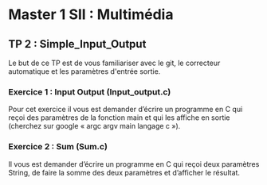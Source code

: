 # Master 1 SII : Multimédia

## TP 2 : Simple_Input_Output
Le but de ce TP est de vous familiariser avec le git, le correcteur automatique et les paramètres d'entrée sortie.
### Exercice 1 : Input Output (Input_output.c)
Pour cet exercice il vous est demander d’écrire un programme en C qui reçoi des paramètres de la fonction main et qui les affiche en sortie (cherchez sur google « argc argv main langage c »).
### Exercice 2 : Sum (Sum.c)
Il vous est demander d’écrire un programme en C qui reçoi deux paramètres String, de faire la somme des deux paramètres et d’afficher le résultat.
